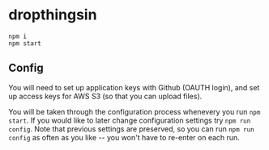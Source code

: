 # dropthingsin

```
npm i
npm start
```

## Config

You will need to set up application keys with Github (OAUTH login), and set up access keys for AWS S3 (so that you can upload files).

You will be taken through the configuration process whenevery you run `npm start`. If you would like to later change configuration settings try `npm run config`. Note that previous settings are preserved, so you can run `npm run config` as often as you like -- you won't have to re-enter on each run.
